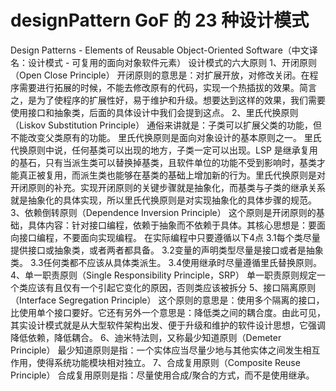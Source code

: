 # designPattern GoF 的 23 种设计模式 
Design Patterns - Elements of Reusable Object-Oriented Software（中文译名：设计模式 - 可复用的面向对象软件元素）
设计模式的六大原则
1、开闭原则（Open Close Principle）
开闭原则的意思是：对扩展开放，对修改关闭。在程序需要进行拓展的时候，不能去修改原有的代码，实现一个热插拔的效果。简言之，是为了使程序的扩展性好，易于维护和升级。想要达到这样的效果，我们需要使用接口和抽象类，后面的具体设计中我们会提到这点。
2、里氏代换原则（Liskov Substitution Principle） 
通俗来讲就是：子类可以扩展父类的功能，但不能改变父类原有的功能。
里氏代换原则是面向对象设计的基本原则之一。 里氏代换原则中说，任何基类可以出现的地方，子类一定可以出现。LSP 是继承复用的基石，只有当派生类可以替换掉基类，且软件单位的功能不受到影响时，基类才能真正被复用，而派生类也能够在基类的基础上增加新的行为。里氏代换原则是对开闭原则的补充。实现开闭原则的关键步骤就是抽象化，而基类与子类的继承关系就是抽象化的具体实现，所以里氏代换原则是对实现抽象化的具体步骤的规范。
3、依赖倒转原则（Dependence Inversion Principle）
这个原则是开闭原则的基础，具体内容：针对接口编程，依赖于抽象而不依赖于具体。其核心思想是：要面向接口编程，不要面向实现编程。
在实际编程中只要遵循以下4点
3.1每个类尽量提供接口或抽象类，或者两者都具备。
3.2变量的声明类型尽量是接口或者是抽象类。
3.3任何类都不应该从具体类派生。
3.4使用继承时尽量遵循里氏替换原则。
4、单一职责原则（Single Responsibility Principle，SRP）
单一职责原则规定一个类应该有且仅有一个引起它变化的原因，否则类应该被拆分
5、接口隔离原则（Interface Segregation Principle）
这个原则的意思是：使用多个隔离的接口，比使用单个接口要好。它还有另外一个意思是：降低类之间的耦合度。由此可见，其实设计模式就是从大型软件架构出发、便于升级和维护的软件设计思想，它强调降低依赖，降低耦合。
6、迪米特法则，又称最少知道原则（Demeter Principle）
最少知道原则是指：一个实体应当尽量少地与其他实体之间发生相互作用，使得系统功能模块相对独立。
7、合成复用原则（Composite Reuse Principle）
合成复用原则是指：尽量使用合成/聚合的方式，而不是使用继承。
